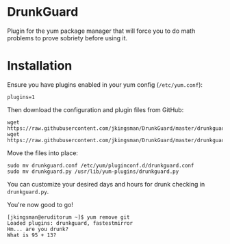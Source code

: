 DrunkGuard
==========

Plugin for the yum package manager that will force you to do math problems to prove sobriety before using it.


Installation
==========

Ensure you have plugins enabled in your yum config (`/etc/yum.conf`):

`plugins=1`

Then download the configuration and plugin files from GitHub:

```
wget https://raw.githubusercontent.com/jkingsman/DrunkGuard/master/drunkguard.conf
wget https://raw.githubusercontent.com/jkingsman/DrunkGuard/master/drunkguard.py
```

Move the files into place:

```
sudo mv drunkguard.conf /etc/yum/pluginconf.d/drunkguard.conf
sudo mv drunkguard.py /usr/lib/yum-plugins/drunkguard.py
```

You can customize your desired days and hours for drunk checking in `drunkguard.py`.

You're now good to go!

```
[jkingsman@eruditorum ~]$ yum remove git
Loaded plugins: drunkguard, fastestmirror
Hm... are you drunk?
What is 95 + 13?
```
